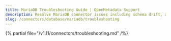 ```yaml
---
title: MariaDB Troubleshooting Guide | OpenMetadata Support
description: Resolve MariaDB connector issues including schema drift, access denial, or ingestion configuration errors.
slug: /connectors/database/mariadb/troubleshooting
---
```


{% partial file="/v1.11/connectors/troubleshooting.md" /%}
